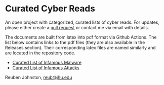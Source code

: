 # Curated Cyber Reads
An open project with categorized, curated lists of cyber reads.  For updates, please either create a [pull request](https://docs.github.com/en/pull-requests/collaborating-with-pull-requests/proposing-changes-to-your-work-with-pull-requests/creating-a-pull-request#creating-the-pull-request) or contact me via email with details.

The documents are built from latex into pdf format via Github Actions.  The list below contains links to the pdf files (they are also available in the Releases section).  Their corresponding latex files are named similarly and are located in the repository code.
* [Curated List of Infamous Malware](https://github.com/reubenajohnston/CuratedCyberReads/releases/download/v1.1/curated_list_of_infamous_malware_reuben_johnston.pdf)
* [Curated List of Infamous Attacks](https://github.com/reubenajohnston/CuratedCyberReads/releases/download/v1.1/curated_list_of_infamous_attacks_reuben_johnston.pdf)

Reuben Johnston, reub@jhu.edu

